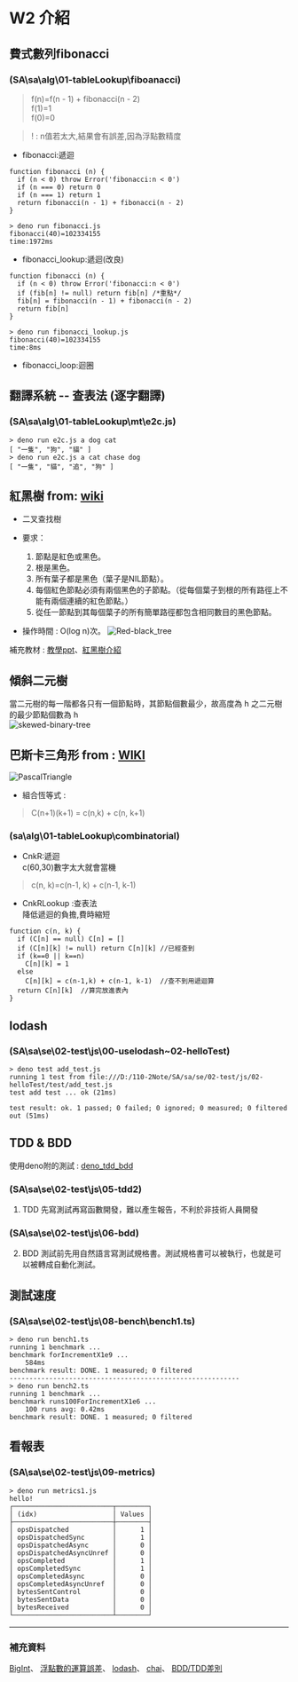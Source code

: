 # W2 介紹

## 費式數列fibonacci
### (SA\sa\alg\01-tableLookup\fiboanacci)
>f(n)=f(n - 1) + fibonacci(n - 2)  
f(1)=1  
f(0)=0

>! : n值若太大,結果會有誤差,因為浮點數精度
* fibonacci:遞迴
```JS
function fibonacci (n) {
  if (n < 0) throw Error('fibonacci:n < 0')
  if (n === 0) return 0
  if (n === 1) return 1
  return fibonacci(n - 1) + fibonacci(n - 2)
}
```
```
> deno run fibonacci.js
fibonacci(40)=102334155
time:1972ms
```
* fibonacci_lookup:遞迴(改良)
```JS
function fibonacci (n) {
  if (n < 0) throw Error('fibonacci:n < 0')
  if (fib[n] != null) return fib[n] /*重點*/
  fib[n] = fibonacci(n - 1) + fibonacci(n - 2)
  return fib[n]
}
```
```
> deno run fibonacci_lookup.js
fibonacci(40)=102334155
time:8ms
```
* fibonacci_loop:迴圈
## 翻譯系統 -- 查表法 (逐字翻譯)
### (SA\sa\alg\01-tableLookup\mt\e2c.js) 
```PS
> deno run e2c.js a dog cat
[ "一隻", "狗", "貓" ]
> deno run e2c.js a cat chase dog
[ "一隻", "貓", "追", "狗" ]
```

## 紅黑樹   from: [wiki](https://zh.wikipedia.org/wiki/%E7%BA%A2%E9%BB%91%E6%A0%91)

* 二叉查找樹
* 要求：
    1. 節點是紅色或黑色。
    2. 根是黑色。
    3. 所有葉子都是黑色（葉子是NIL節點）。
    4. 每個紅色節點必須有兩個黑色的子節點。（從每個葉子到根的所有路徑上不能有兩個連續的紅色節點。）
    5. 從任一節點到其每個葉子的所有簡單路徑都包含相同數目的黑色節點。

* 操作時間 : O(log n)次。
![Red-black_tree](Img/Red-black_tree_example.svg.png)

補充教材 : [教學ppt](https://www.csie.ntu.edu.tw/~hsinmu/courses/_media/dsa1_10fall/lecture15.pdf)、[紅黑樹介紹](https://tigercosmos.xyz/post/2019/11/algorithm/red-black-tree/)

## 傾斜二元樹
當二元樹的每一階都各只有一個節點時，其節點個數最少，故高度為 h
之二元樹的最少節點個數為 h  
![skewed-binary-tree](Img/skewed-binary-tree.png)

## 巴斯卡三角形 from : [WIKI](https://zh.wikipedia.org/wiki/%E6%9D%A8%E8%BE%89%E4%B8%89%E8%A7%92%E5%BD%A2)
![PascalTriangle](Img/PascalTriangleAnimated2.gif)
* 組合恆等式 : 
>C(n+1)(k+1) = c(n,k) + c(n, k+1)
### (sa\alg\01-tableLookup\combinatorial)
* CnkR:遞迴  
c(60,30)數字太大就會當機
>c(n, k)=c(n-1, k) + c(n-1, k-1)
* CnkRLookup :查表法  
降低遞迴的負擔,費時縮短
```JS
function c(n, k) {
  if (C[n] == null) C[n] = []
  if (C[n][k] != null) return C[n][k] //已經查到
  if (k==0 || k==n)
    C[n][k] = 1
  else 
    C[n][k] = c(n-1,k) + c(n-1, k-1)  //查不到用遞迴算
  return C[n][k]  //算完放進表內
}
```

## lodash
### (SA\sa\se\02-test\js\00-uselodash~02-helloTest)
```PS
> deno test add_test.js
running 1 test from file:///D:/110-2Note/SA/sa/se/02-test/js/02-helloTest/test/add_test.js
test add test ... ok (21ms)

test result: ok. 1 passed; 0 failed; 0 ignored; 0 measured; 0 filtered out (51ms)
```
## TDD & BDD
使用deno附的測試 : [deno_tdd_bdd](https://deno.land/x/tdd@v0.6)
### (SA\sa\se\02-test\js\05-tdd2)
1. TDD
先寫測試再寫函數開發，難以產生報告，不利於非技術人員開發
### (SA\sa\se\02-test\js\06-bdd)
2. BDD 
測試前先用自然語言寫測試規格書。測試規格書可以被執行，也就是可以被轉成自動化測試。

## 測試速度
### (SA\sa\se\02-test\js\08-bench\bench1.ts)
```PS
> deno run bench1.ts
running 1 benchmark ...
benchmark forIncrementX1e9 ...
    584ms
benchmark result: DONE. 1 measured; 0 filtered
----------------------------------------------------------
> deno run bench2.ts
running 1 benchmark ...
benchmark runs100ForIncrementX1e6 ... 
    100 runs avg: 0.42ms
benchmark result: DONE. 1 measured; 0 filtered
```
## 看報表
### (SA\sa\se\02-test\js\09-metrics)
```PS
> deno run metrics1.js
hello!
┌─────────────────────────┬────────┐
│ (idx)                   │ Values │
├─────────────────────────┼────────┤
│ opsDispatched           │      1 │
│ opsDispatchedSync       │      1 │
│ opsDispatchedAsync      │      0 │
│ opsDispatchedAsyncUnref │      0 │
│ opsCompleted            │      1 │
│ opsCompletedSync        │      1 │
│ opsCompletedAsync       │      0 │
│ opsCompletedAsyncUnref  │      0 │
│ bytesSentControl        │      0 │
│ bytesSentData           │      0 │
│ bytesReceived           │      0 │
└─────────────────────────┴────────┘
```
- - - - - 
### 補充資料
[BigInt](https://developer.mozilla.org/zh-TW/docs/Web/JavaScript/Reference/Global_Objects/BigInt)、
[浮點數的運算誤差](https://dotblogs.com.tw/daniel/2018/11/10/161148)、
[lodash](https://lodash.com/)、
[chai](https://www.chaijs.com/)、
[BDD/TDD差別](https://tw.alphacamp.co/blog/bdd-tdd-cucumber-behaviour-driven-development)
